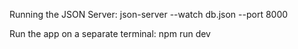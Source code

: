 Running the JSON Server: json-server --watch db.json --port 8000

Run the app on a separate terminal: npm run dev

